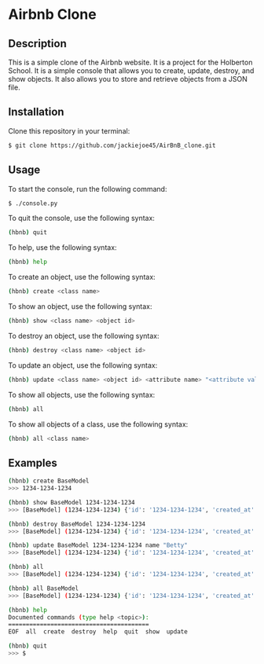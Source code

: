 # Airbnb Clone
## Description
This is a simple clone of the Airbnb website. It is a project for the Holberton School. It is a simple console that allows you to create, update, destroy, and show objects. It also allows you to store and retrieve objects from a JSON file.

## Installation
Clone this repository in your terminal:
```bash
$ git clone https://github.com/jackiejoe45/AirBnB_clone.git
```
## Usage
To start the console, run the following command:
```bash
$ ./console.py
```

To quit the console, use the following syntax:
```bash
(hbnb) quit
```
To help, use the following syntax:
```bash
(hbnb) help
```
To create an object, use the following syntax:
```bash
(hbnb) create <class name>
```
To show an object, use the following syntax:
```bash
(hbnb) show <class name> <object id>
```
To destroy an object, use the following syntax:
```bash
(hbnb) destroy <class name> <object id>
```
To update an object, use the following syntax:
```bash
(hbnb) update <class name> <object id> <attribute name> "<attribute value>"
```
To show all objects, use the following syntax:
```bash
(hbnb) all
```
To show all objects of a class, use the following syntax:
```bash
(hbnb) all <class name>
```

## Examples
```bash
(hbnb) create BaseModel
>>> 1234-1234-1234

(hbnb) show BaseModel 1234-1234-1234
>>> [BaseModel] (1234-1234-1234) {'id': '1234-1234-1234', 'created_at': datetime.datetime(2020, 2, 19, 23, 55, 38, 544000), 'updated_at': datetime.datetime(2020, 2, 19, 23, 55, 38, 544000)}

(hbnb) destroy BaseModel 1234-1234-1234
>>> [BaseModel] (1234-1234-1234) {'id': '1234-1234-1234', 'created_at': datetime.datetime(2020, 2, 19, 23, 55, 38, 544000), 'updated_at': datetime.datetime(2020, 2, 19, 23, 55, 38, 544000)}

(hbnb) update BaseModel 1234-1234-1234 name "Betty"
>>> [BaseModel] (1234-1234-1234) {'id': '1234-1234-1234', 'created_at': datetime.datetime(2020, 2, 19, 23, 55, 38, 544000), 'updated_at': datetime.datetime(2020, 2, 19, 23, 55, 38, 544000), 'name': 'Betty'}

(hbnb) all
>>> [BaseModel] (1234-1234-1234) {'id': '1234-1234-1234', 'created_at': datetime.datetime(2020, 2, 19, 23, 55, 38, 544000), 'updated_at': datetime.datetime(2020, 2, 19, 23, 55, 38, 544000), 'name': 'Betty'}

(hbnb) all BaseModel
>>> [BaseModel] (1234-1234-1234) {'id': '1234-1234-1234', 'created_at': datetime.datetime(2020, 2, 19, 23, 55, 38, 544000), 'updated_at': datetime.datetime(2020, 2, 19, 23, 55, 38, 544000), 'name': 'Betty'}

(hbnb) help
Documented commands (type help <topic>):
========================================
EOF  all  create  destroy  help  quit  show  update

(hbnb) quit
>>> $

```
